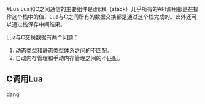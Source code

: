 #Lua 
Lua和C之间通信的主要组件是`虚拟栈`（stack）几乎所有的API调用都是在操作这个栈中的值，Lua与C之间所有的数据交换都是通过这个栈完成的。此外还可以通过栈保存中间结果。

Lua与C交换数据有两个问题：
1. 动态类型和静态类型体系之间的不匹配。
2. 自动内存管理和手动内存管理之间的不匹配。

## C调用Lua
dang